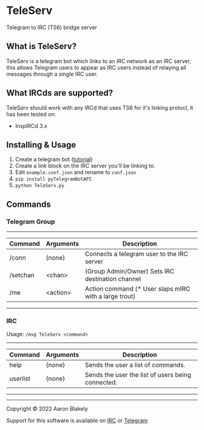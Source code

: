 # TeleServ
Telegram to IRC (TS6) bridge server

## What is TeleServ?
TeleServ is a telegram bot which links to an IRC network as an IRC server, this
allows Telegram users to appear as IRC users instead of relaying all messages
through a single IRC user.

## What IRCds are supported?
TeleServ should work with any IRCd that uses TS6 for it's linking protocl, it has been tested on:
* InspIRCd 3.x

## Installing & Usage
1) Create a telegram bot \([tutorial](https://core.telegram.org/bots#6-botfather)\)
1) Create a link block on the IRC server you'll be linking to.
2) Edit `example.conf.json` and rename to `conf.json`
3) `pip install pyTelegramBotAPI`
4) `python TeleServ.py`


## Commands

### Telegram Group

----------------------------------------------------------------------------------
| Command  | Arguments | Description                                             |
|----------|-----------|---------------------------------------------------------|
| /conn    | (none)    | Connects a telegram user to the IRC server              |
| /setchan | \<chan\>    | (Group Admin/Owner) Sets IRC destination channel      |
| /me      | \<action\>  | Action command (* User slaps mIRC with a large trout) |
---------------------------------------------------------------------------------

### IRC

Usage: `/msg TeleServ <command>`

----------------------------------------------------------------------------------
| Command  | Arguments | Description                                             |
|----------|-----------|---------------------------------------------------------|
| help     | (none)    | Sends the user a list of commands.                      |
| userlist | (none)    | Sends the user the list of users being connected.       |
----------------------------------------------------------------------------------



---
Copyright &copy; 2022 Aaron Blakely

Support for this software is available on [IRC](https://webchat.ephasic.org/?join=ephasic) or [Telegram](https://t.me/+8NN0N6ez_B5iMzBh)
